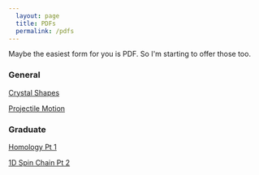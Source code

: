 ```yaml
---
  layout: page
  title: PDFs
  permalink: /pdfs
---
```


 Maybe the easiest form for you is PDF.  So I'm starting to offer those too.

<h3>General</h3>
<a href="{{base.url}}/M4/pdf_folder/Crystal+Shapes.pdf">Crystal Shapes</a>

<a href="{{base.url}}/M4/pdf_folder/Projectile+Motion.pdf">Projectile Motion</a>

<h3>Graduate</h3>
<a href="{{base.url}}/M4/pdf_folder/Homology+Pt1.pdf">Homology Pt 1</a>

<a href="{{base.url}}/M4/pdf_folder/1D+Spin+Chain+2.pdf">1D Spin Chain Pt 2</a>
